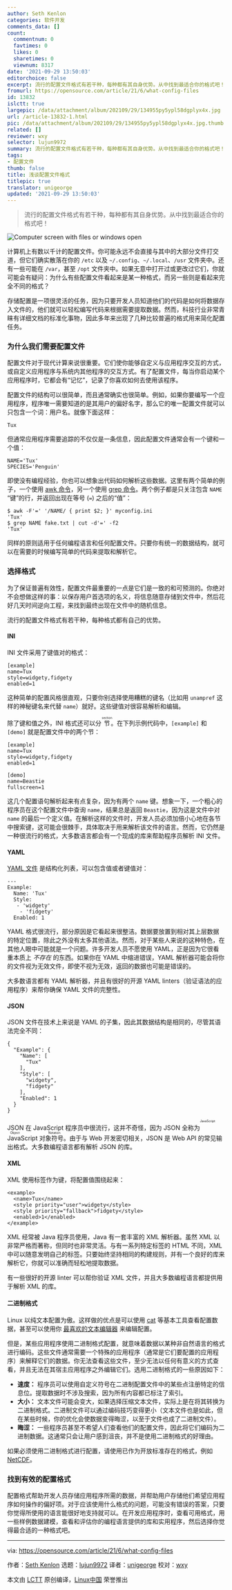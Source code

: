 ```yaml
---
author: Seth Kenlon
categories: 软件开发
comments_data: []
count:
  commentnum: 0
  favtimes: 0
  likes: 0
  sharetimes: 0
  viewnum: 8317
date: '2021-09-29 13:50:03'
editorchoice: false
excerpt: 流行的配置文件格式有若干种，每种都有其自身优势。从中找到最适合你的格式吧！
fromurl: https://opensource.com/article/21/6/what-config-files
id: 13832
islctt: true
largepic: /data/attachment/album/202109/29/134955py5ypl58dgplyx4x.jpg
url: /article-13832-1.html
pic: /data/attachment/album/202109/29/134955py5ypl58dgplyx4x.jpg.thumb.jpg
related: []
reviewer: wxy
selector: lujun9972
summary: 流行的配置文件格式有若干种，每种都有其自身优势。从中找到最适合你的格式吧！
tags:
- 配置文件
thumb: false
title: 浅谈配置文件格式
titlepic: true
translator: unigeorge
updated: '2021-09-29 13:50:03'
---
```



> 
> 流行的配置文件格式有若干种，每种都有其自身优势。从中找到最适合你的格式吧！
> 
> 
> 


![](/data/attachment/album/202109/29/134955py5ypl58dgplyx4x.jpg "Computer screen with files or windows open")


计算机上有数以千计的配置文件。你可能永远不会直接与其中的大部分文件打交道，但它们确实散落在你的 `/etc` 以及 `~/.config`、`~/.local`、`/usr` 文件夹中。还有一些可能在 `/var`，甚至 `/opt` 文件夹中。如果无意中打开过或更改过它们，你就可能会有疑问：为什么有些配置文件看起来是某一种格式，而另一些则是看起来完全不同的格式？


存储配置是一项很灵活的任务，因为只要开发人员知道他们的代码是如何将数据存入文件的，他们就可以轻松编写代码来根据需要提取数据。然而，科技行业非常青睐有详细文档的标准化事物，因此多年来出现了几种比较普遍的格式用来简化配置任务。


### 为什么我们需要配置文件


配置文件对于现代计算来说很重要。它们使你能够自定义与应用程序交互的方式，或自定义应用程序与系统内其他程序的交互方式。有了配置文件，每当你启动某个应用程序时，它都会有“记忆”，记录了你喜欢如何去使用该程序。


配置文件的结构可以很简单，而且通常确实也很简单。例如，如果你要编写一个应用程序，程序唯一需要知道的是其用户的偏好名字，那么它的唯一配置文件就可以只包含一个词：用户名。就像下面这样：



```
Tux

```

但通常应用程序需要追踪的不仅仅是一条信息，因此配置文件通常会有一个键和一个值：



```
NAME='Tux'
SPECIES='Penguin'

```

即使没有编程经验，你也可以想象出代码如何解析这些数据。这里有两个简单的例子，一个使用 [awk 命令](https://opensource.com/article/20/9/awk-ebook)，另一个使用 [grep 命令](https://opensource.com/downloads/grep-cheat-sheet)。两个例子都是只关注包含 `NAME` “键”的行，并返回出现在等号 (`=`) 之后的“值”：



```
$ awk -F'=' '/NAME/ { print $2; }' myconfig.ini
'Tux'
$ grep NAME fake.txt | cut -d'=' -f2
'Tux'

```

同样的原则适用于任何编程语言和任何配置文件。只要你有统一的数据结构，就可以在需要的时候编写简单的代码来提取和解析它。


### 选择格式


为了保证普遍有效性，配置文件最重要的一点是它们是一致的和可预测的。你绝对不会想做这样的事：以保存用户首选项的名义，将信息随意存储到文件中，然后花好几天时间逆向工程，来找到最终出现在文件中的随机信息。


流行的配置文件格式有若干种，每种格式都有自己的优势。


#### INI


INI 文件采用了键值对的格式：



```
[example]
name=Tux
style=widgety,fidgety
enabled=1

```

这种简单的配置风格很直观，只要你别选择使用糟糕的键名（比如用 `unampref` 这样的神秘键名来代替 `name`）就好。这些键值对很容易解析和编辑。


除了键和值之外，INI 格式还可以分 <ruby> 节 <rt>  section </rt></ruby>。在下列示例代码中，`[example]` 和 `[demo]` 就是配置文件中的两个节：



```
[example]
name=Tux
style=widgety,fidgety
enabled=1

[demo]
name=Beastie
fullscreen=1

```

这几个配置语句解析起来有点复杂，因为有两个 `name` 键。想象一下，一个粗心的程序员在这个配置文件中查询 `name`，结果总是返回 `Beastie`，因为这是文件中对 `name` 的最后一个定义值。在解析这样的文件时，开发人员必须加倍小心地在各节中搜索键，这可能会很棘手，具体取决于用来解析该文件的语言。然而，它仍然是一种很流行的格式，大多数语言都会有一个现成的库来帮助程序员解析 INI 文件。


#### YAML


[YAML 文件](https://www.redhat.com/sysadmin/yaml-beginners) 是结构化列表，可以包含值或者键值对：



```
---
Example:
  Name: 'Tux'
  Style:
   - 'widgety'
    - 'fidgety'
  Enabled: 1

```

YAML 格式很流行，部分原因是它看起来很整洁。数据要放置到相对其上层数据的特定位置，除此之外没有太多其他语法。然而，对于某些人来说的这种特色，在其他人眼中可能就是一个问题。许多开发人员不愿使用 YAML，正是因为它很看重本质上 *不存在* 的东西。如果你在 YAML 中缩进错误，YAML 解析器可能会将你的文件视为无效文件，即使不视为无效，返回的数据也可能是错误的。


大多数语言都有 YAML 解析器，并且有很好的开源 YAML linters（验证语法的应用程序）来帮你确保 YAML 文件的完整性。


#### JSON


JSON 文件在技术上来说是 YAML 的子集，因此其数据结构是相同的，尽管其语法完全不同：



```
{
  "Example": {
    "Name": [
      "Tux"
    ],
    "Style": [
      "widgety",
      "fidgety"
    ],
    "Enabled": 1
  }
}

```

JSON 在 JavaScript 程序员中很流行，这并不奇怪，因为 JSON 全称为<ruby> JavaScript 对象符号 <rt>  JavaScript Object Notation </rt></ruby>。由于与 Web 开发密切相关，JSON 是 Web API 的常见输出格式。大多数编程语言都有解析 JSON 的库。


#### XML


XML 使用标签作为键，将配置值围绕起来：



```
<example>
  <name>Tux</name>
  <style priority="user">widgety</style>
  <style priority="fallback">fidgety</style>
  <enabled>1</enabled>
</example>

```

XML 经常被 Java 程序员使用，Java 有一套丰富的 XML 解析器。虽然 XML 以非常严格而著称，但同时也非常灵活。与有一系列特定标签的 HTML 不同，XML 中可以随意发明自己的标签。只要始终坚持相同的构建规则，并有一个良好的库来解析它，你就可以准确而轻松地提取数据。


有一些很好的开源 linter 可以帮你验证 XML 文件，并且大多数编程语言都提供用于解析 XML 的库。


#### 二进制格式


Linux 以纯文本配置为傲。这样做的优点是可以使用 [cat](https://opensource.com/article/19/2/getting-started-cat-command) 等基本工具查看配置数据，甚至可以使用你 [最喜欢的文本编辑器](https://opensource.com/article/21/2/open-source-text-editors) 来编辑配置。


但是，某些应用程序使用二进制格式配置，就意味着数据以某种非自然语言的格式进行编码。这些文件通常需要一个特殊的应用程序（通常是它们要配置的应用程序）来解释它们的数据。你无法查看这些文件，至少无法以任何有意义的方式查看，并且无法在其宿主应用程序之外编辑它们。选用二进制格式的一些原因如下：


* **速度：** 程序员可以使用自定义符号在二进制配置文件中的某些点注册特定的信息位。提取数据时不涉及搜索，因为所有内容都已标注了索引。
* **大小：** 文本文件可能会变大，如果选择压缩文本文件，实际上是在将其转换为二进制格式。二进制文件可以通过编码技巧变得更小（文本文件也是如此，但在某些时候，你的优化会使数据变得晦涩，以至于文件也成了二进制文件）。
* **晦涩：** 一些程序员甚至不希望人们查看他们的配置文件，因此将它们编码为二进制数据。这通常只会让用户感到沮丧，并不是使用二进制格式的好理由。


如果必须使用二进制格式进行配置，请使用已作为开放标准存在的格式，例如 [NetCDF](https://www.unidata.ucar.edu/software/netcdf/)。


### 找到有效的配置格式


配置格式帮助开发人员存储应用程序所需的数据，并帮助用户存储他们希望应用程序如何操作的偏好项。对于应该使用什么格式的问题，可能没有错误的答案，只要你觉得所使用的语言能很好地支持就可以。在开发应用程序时，查看可用格式，用一些样例数据建模，查看和评估你的编程语言提供的库和实用程序，然后选择你觉得最合适的一种格式吧。




---


via: <https://opensource.com/article/21/6/what-config-files>


作者：[Seth Kenlon](https://opensource.com/users/seth) 选题：[lujun9972](https://github.com/lujun9972) 译者：[unigeorge](https://github.com/unigeorge) 校对：[wxy](https://github.com/wxy)


本文由 [LCTT](https://github.com/LCTT/TranslateProject) 原创编译，[Linux中国](https://linux.cn/) 荣誉推出